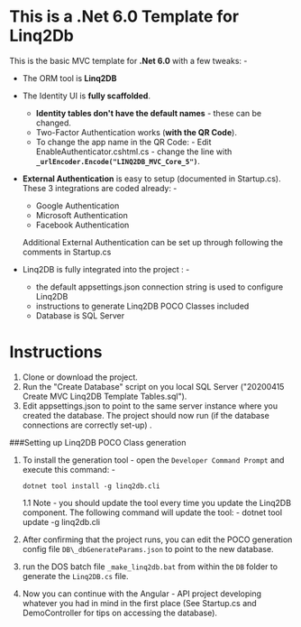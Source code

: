 # This is a .Net 6.0 Template for Linq2Db

This is the basic MVC template for **.Net 6.0** with a few tweaks: -

 - The ORM tool is **Linq2DB**
 - The Identity UI is **fully scaffolded**.
	 - **Identity tables don't have the default names** - these can be changed.
	 - Two-Factor Authentication works (**with the QR Code**).
	 - To change the app name in the QR Code: - Edit EnableAuthenticator.cshtml.cs - change the line with **`_urlEncoder.Encode("LINQ2DB_MVC_Core_5")`**.
 - **External Authentication** is easy to setup (documented in Startup.cs). These 3 integrations are coded already: -
	 - Google Authentication
	 - Microsoft Authentication
	 - Facebook Authentication
 
	 Additional External Authentication can be set up through following the comments in Startup.cs
 - Linq2DB is fully integrated into the project : -
	 - the default appsettings.json connection string is used to configure Linq2DB
	 - instructions to generate Linq2DB POCO Classes included
	 - Database is SQL Server

# Instructions

 1. Clone or download the project.
 2. Run the "Create Database" script on you local SQL Server  ("20200415 Create MVC Linq2DB Template Tables.sql").
 3. Edit appsettings.json to point to the same server instance where you created the database.
 The project should now run (if the database connections are correctly set-up) .

###Setting up Linq2DB POCO Class generation

 1. To install the generation tool - open the `Developer Command Prompt` and execute this command: -

        dotnet tool install -g linq2db.cli

     1.1 Note - you should update the tool every time you update the Linq2DB component. The following command will update the tool: -
        dotnet tool update -g linq2db.cli
 2. After confirming that the project runs, you can edit the POCO generation config file `DB\_dbGenerateParams.json` to point to the new database.
 3. run the DOS batch file `_make_linq2db.bat` from within the `DB` folder to generate the `Linq2DB.cs` file.
 4. Now you can continue with the Angular - API project developing whatever you had in mind in the first place (See Startup.cs and DemoController for tips on accessing the database).

